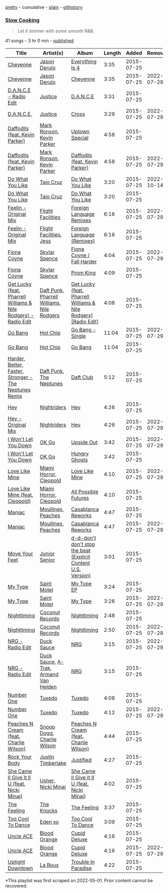[pretty](/playlists/pretty/37i9dQZF1DX0VCBlAzi9Ve.md) - cumulative - [plain](/playlists/plain/37i9dQZF1DX0VCBlAzi9Ve) - [githistory](https://github.githistory.xyz/mackorone/spotify-playlist-archive/blob/main/playlists/plain/37i9dQZF1DX0VCBlAzi9Ve)

### [Slow Cooking](https://open.spotify.com/playlist/37i9dQZF1DX0VCBlAzi9Ve)

> Let it simmer with some smooth R&amp;B.

41 songs - 3 hr 0 min - [published](https://open.spotify.com/playlist/2DkFZ3ifqowOjtkTcUTEzD)

| Title | Artist(s) | Album | Length | Added | Removed |
|---|---|---|---|---|---|
| [Cheyenne](https://open.spotify.com/track/3EofjRgUI1WrzqqtLb8NoF) | [Jason Derulo](https://open.spotify.com/artist/07YZf4WDAMNwqr4jfgOZ8y) | [Everything Is 4](https://open.spotify.com/album/59eUYETmE1zi31ESb3SUkI) | 3:35 | 2015-07-25 |  |
| [Cheyenne](https://open.spotify.com/track/6nZqNGBqtyulnTY4wULhuo) | [Jason Derulo](https://open.spotify.com/artist/07YZf4WDAMNwqr4jfgOZ8y) | [Cheyenne](https://open.spotify.com/album/6WaHxmvk6V6ePqcM8hCXqT) | 3:35 | 2015-07-25 | 2022-07-29 |
| [D.A.N.C.E \- Radio Edit](https://open.spotify.com/track/3gcmn2CtOE9SjBevmvGVEk) | [Justice](https://open.spotify.com/artist/1gR0gsQYfi6joyO1dlp76N) | [D.A.N.C.E](https://open.spotify.com/album/6cg0y0EJpRzfVbKGCgVMf7) | 3:31 | 2015-07-25 |  |
| [D.A.N.C.E.](https://open.spotify.com/track/2hQCzcb3qyZirWzOD5Yzoj) | [Justice](https://open.spotify.com/artist/1gR0gsQYfi6joyO1dlp76N) | [Cross](https://open.spotify.com/album/3CWD6k4rJIG72OXkSk98tf) | 3:29 | 2015-07-25 | 2022-07-29 |
| [Daffodils \(feat\. Kevin Parker\)](https://open.spotify.com/track/1v0ufp7FLTFcykUGOmFZKa) | [Mark Ronson](https://open.spotify.com/artist/3hv9jJF3adDNsBSIQDqcjp), [Kevin Parker](https://open.spotify.com/artist/2Lt4GKzyW3WOMf3wvPDszQ) | [Uptown Special](https://open.spotify.com/album/3vLaOYCNCzngDf8QdBg2V1) | 4:58 | 2015-07-25 |  |
| [Daffodils \(feat\. Kevin Parker\)](https://open.spotify.com/track/46moTNsGydR2SEgHZuRe8R) | [Mark Ronson](https://open.spotify.com/artist/3hv9jJF3adDNsBSIQDqcjp), [Kevin Parker](https://open.spotify.com/artist/2Lt4GKzyW3WOMf3wvPDszQ) | [Daffodils \(feat\. Kevin Parker\)](https://open.spotify.com/album/2PkbbTjqRtVSY8bBRWBXGY) | 4:58 | 2015-07-25 | 2022-07-29 |
| [Do What You Like](https://open.spotify.com/track/1Tv1NuaM2jnCrGUE1cVaG6) | [Taio Cruz](https://open.spotify.com/artist/6MF9fzBmfXghAz953czmBC) | [Do What You Like](https://open.spotify.com/album/04zgNiSQl0PiOG85BNHwFP) | 3:20 | 2015-07-25 | 2022-10-14 |
| [Do What You Like](https://open.spotify.com/track/7rvGF77zKLQ6Z8AxBiWhnt) | [Taio Cruz](https://open.spotify.com/artist/6MF9fzBmfXghAz953czmBC) | [Do What You Like](https://open.spotify.com/album/1JJDtUAw0hbuaq6mo4N4zy) | 3:20 | 2015-07-25 |  |
| [Feelin \- Original Mix](https://open.spotify.com/track/744oWcHqeWsMPqmw0Kk3nT) | [Flight Facilities](https://open.spotify.com/artist/1lc8mnyGrCLtPhCoWjRxjM) | [Foreign Language Remixes](https://open.spotify.com/album/7oWCvP7IBEsmna9jgYmHoy) | 6:16 | 2015-07-25 | 2022-07-29 |
| [Feelin \- Original Mix](https://open.spotify.com/track/6XLSATCZY8hLodpoQrfx27) | [Flight Facilities](https://open.spotify.com/artist/1lc8mnyGrCLtPhCoWjRxjM), [Jess](https://open.spotify.com/artist/0vzlcDC7qhbx7pm9ExsQV7) | [Foreign Language \(Remixes\)](https://open.spotify.com/album/13vTyQaEtmVgYKrFthfNnx) | 6:16 | 2015-07-25 |  |
| [Fiona Coyne](https://open.spotify.com/track/1sH2GeOsLFEw714Otu8P9i) | [Skylar Spence](https://open.spotify.com/artist/0x0u0jCVf5Jf4DNh45XPXL) | [Fiona Coyne / Fall Harder](https://open.spotify.com/album/4QkPP6Rtc2XokIhgw5ieaE) | 4:04 | 2015-07-25 | 2022-07-29 |
| [Fiona Coyne](https://open.spotify.com/track/6XkEIIZs0oMUNwaVwHXSZ0) | [Skylar Spence](https://open.spotify.com/artist/0x0u0jCVf5Jf4DNh45XPXL) | [Prom King](https://open.spotify.com/album/7dR9fq3NnKFZDBDU44DTXv) | 4:09 | 2015-07-25 |  |
| [Get Lucky \(feat\. Pharrell Williams & Nile Rodgers\) \- Radio Edit](https://open.spotify.com/track/2Foc5Q5nqNiosCNqttzHof) | [Daft Punk](https://open.spotify.com/artist/4tZwfgrHOc3mvqYlEYSvVi), [Pharrell Williams](https://open.spotify.com/artist/2RdwBSPQiwcmiDo9kixcl8), [Nile Rodgers](https://open.spotify.com/artist/3yDIp0kaq9EFKe07X1X2rz) | [Get Lucky \(feat\. Pharrell Williams & Nile Rodgers\) \[Radio Edit\]](https://open.spotify.com/album/2ePFIvZKMe8zefATp9ofFA) | 4:08 | 2015-07-25 |  |
| [Go Bang](https://open.spotify.com/track/0wbRhTLKXL8z844Pd8rNAM) | [Hot Chip](https://open.spotify.com/artist/37uLId6Z5ZXCx19vuruvv5) | [Go Bang \- Single](https://open.spotify.com/album/6TOM7WNs319GMdcd0FFCyv) | 11:04 | 2015-07-25 | 2022-07-29 |
| [Go Bang](https://open.spotify.com/track/5bnBF6QS1kZj3WOVZ8KqOB) | [Hot Chip](https://open.spotify.com/artist/37uLId6Z5ZXCx19vuruvv5) | [Go Bang](https://open.spotify.com/album/6Cd6ifsiUF0A2PVr8aJTeX) | 11:04 | 2015-07-25 |  |
| [Harder, Better, Faster, Stronger \- The Neptunes Remix](https://open.spotify.com/track/5a8PsqWOuGh7FR1tC6UKUs) | [Daft Punk](https://open.spotify.com/artist/4tZwfgrHOc3mvqYlEYSvVi), [The Neptunes](https://open.spotify.com/artist/0KuF7reCTOZwV7YJnHQqgr) | [Daft Club](https://open.spotify.com/album/1O5WUh9KsgHT2QaUCJeVPG) | 5:12 | 2015-07-25 |  |
| [Hey](https://open.spotify.com/track/43x1xTN8fjSGS9BZe4yfBM) | [Nightriders](https://open.spotify.com/artist/13eyxWyCnb7bOEoBORUKuo) | [Hey](https://open.spotify.com/album/4Z3yXN8bWZM65730wraat5) | 4:26 | 2015-07-25 |  |
| [Hey \- Original Mix](https://open.spotify.com/track/5iY5fRAjXygxGXSrdMaClO) | [Nightriders](https://open.spotify.com/artist/13eyxWyCnb7bOEoBORUKuo) | [Hey](https://open.spotify.com/album/7fK59Ubv7AUucw9U8L5SGX) | 4:26 | 2015-07-25 | 2022-07-29 |
| [I Won't Let You Down](https://open.spotify.com/track/1uyA02kTVSUeUTR9xmOGJd) | [OK Go](https://open.spotify.com/artist/3hozsZ9hqNq7CoBGYNlFTz) | [Upside Out](https://open.spotify.com/album/6sUEUbt334oZ0scLmFC1ju) | 3:42 | 2015-07-25 | 2022-07-29 |
| [I Won't Let You Down](https://open.spotify.com/track/5v2snXqNEVtKxsJy5YBVfV) | [OK Go](https://open.spotify.com/artist/3hozsZ9hqNq7CoBGYNlFTz) | [Hungry Ghosts](https://open.spotify.com/album/36WLicHKpbEZ4CDR1KxZEW) | 3:42 | 2015-07-25 |  |
| [Love Like Mine](https://open.spotify.com/track/1swbYtByg6K6pDdYDEUnZg) | [Miami Horror](https://open.spotify.com/artist/0Z5pcmXDCKTrFWLnDChC37), [Cleopold](https://open.spotify.com/artist/2BeARYDF52QQk5S2zgiVHe) | [Love Like Mine](https://open.spotify.com/album/54Yj6MIpj0MkoYsZri0mc7) | 4:10 | 2015-07-25 | 2022-07-29 |
| [Love Like Mine \(feat\. Cleopold\)](https://open.spotify.com/track/6Thav39y9X5FrJNuh8MDRZ) | [Miami Horror](https://open.spotify.com/artist/0Z5pcmXDCKTrFWLnDChC37), [Cleopold](https://open.spotify.com/artist/2BeARYDF52QQk5S2zgiVHe) | [All Possible Futures](https://open.spotify.com/album/7iWI0ecSGNNUbVKzyyElgg) | 4:10 | 2015-07-25 |  |
| [Maniac](https://open.spotify.com/track/1zczShrEjQLIsXgty7XFFE) | [Moullinex](https://open.spotify.com/artist/1XFbnj1jNNzzyg46ni3dnr), [Peaches](https://open.spotify.com/artist/1gkSl4XpHIHI4I1WQbfXOE) | [Casablanca Reworks](https://open.spotify.com/album/754XEdGEvq4MzdghPJxBfx) | 4:47 | 2015-07-25 |  |
| [Maniac](https://open.spotify.com/track/3ts2Jf6VO1kQ6KOQWH9nCK) | [Moullinex](https://open.spotify.com/artist/1XFbnj1jNNzzyg46ni3dnr), [Peaches](https://open.spotify.com/artist/1gkSl4XpHIHI4I1WQbfXOE) | [Casablanca Reworks](https://open.spotify.com/album/6PzstjiOjMQwXcRfVbQMUA) | 4:47 | 2015-07-25 | 2022-07-29 |
| [Move Your Feet](https://open.spotify.com/track/4jacsL77ZYnpInmTtUBaJW) | [Junior Senior](https://open.spotify.com/artist/7xNPROyVfkH4mcIxxCxySm) | [d\-d\-don't don't stop the beat \(Explicit Content U.S\. Version\)](https://open.spotify.com/album/7xJ6am4jsZw1Bg0S0g0hmI) | 3:01 | 2015-07-25 |  |
| [My Type](https://open.spotify.com/track/2Iq6HhIquO7JKr0KfTNLzU) | [Saint Motel](https://open.spotify.com/artist/1dWEYMPtNmvSVaDNLgB6NV) | [My Type EP](https://open.spotify.com/album/2r69WsAMyjbgLf8c4woaUr) | 3:24 | 2015-07-25 |  |
| [My Type](https://open.spotify.com/track/2DFi8rwHcVkTTgu7PULhtI) | [Saint Motel](https://open.spotify.com/artist/1dWEYMPtNmvSVaDNLgB6NV) | [My Type](https://open.spotify.com/album/3FkPbizteyMJfT2tLyvnkE) | 3:26 | 2015-07-25 | 2022-07-29 |
| [Nighttiming](https://open.spotify.com/track/1jbrKpiTZ5jSblBypybUmV) | [Coconut Records](https://open.spotify.com/artist/2YKp8Odp8GGbAkVU60Yk2Y) | [Nighttiming](https://open.spotify.com/album/4FeD2BdcaGX75b5X1gvvsg) | 2:48 | 2015-07-25 |  |
| [Nighttiming](https://open.spotify.com/track/0kubWs4WUDYh1nBI4PJrBK) | [Coconut Records](https://open.spotify.com/artist/2YKp8Odp8GGbAkVU60Yk2Y) | [Nighttiming](https://open.spotify.com/album/3nBX2HMsJZlhcPxdqu2Wjy) | 2:50 | 2015-07-25 | 2022-07-29 |
| [NRG \- Radio Edit](https://open.spotify.com/track/36nTD6zQ5mHJNCl2cD86dI) | [Duck Sauce](https://open.spotify.com/artist/0q8J3Yj810t5cpAYEJ7gxt) | [NRG](https://open.spotify.com/album/3dBP2puQPizgs5HdCxBo6f) | 3:15 | 2015-07-25 | 2022-07-29 |
| [NRG \- Radio Edit](https://open.spotify.com/track/7HwPsSt2Pjs5sKIdBfCSkx) | [Duck Sauce](https://open.spotify.com/artist/0q8J3Yj810t5cpAYEJ7gxt), [A\-Trak](https://open.spotify.com/artist/3TaUSUXn41GixL7zbvrIDt), [Armand Van Helden](https://open.spotify.com/artist/3cQA9WH8liZfeja1DxcDYE) | [NRG](https://open.spotify.com/album/6ZutbrcxBGepaw53OpKJo8) | 3:15 | 2015-07-25 |  |
| [Number One](https://open.spotify.com/track/19w0peKzUE7Ih1E0FGdaXO) | [Tuxedo](https://open.spotify.com/artist/0CCqHvxGgfjJzwzQzmPlEr) | [Tuxedo](https://open.spotify.com/album/6A0IarahNWMnEcJ1Q6sn7d) | 4:08 | 2015-07-25 |  |
| [Number One](https://open.spotify.com/track/3ZzTbMLFg8ZHOkTozvuMWq) | [Tuxedo](https://open.spotify.com/artist/0CCqHvxGgfjJzwzQzmPlEr) | [Tuxedo](https://open.spotify.com/album/5tD7xrX0TjRHaGCbSFDz3D) | 4:12 | 2015-07-25 | 2022-07-29 |
| [Peaches N Cream \(feat\. Charlie Wilson\)](https://open.spotify.com/track/7Fk0zNC7vGdoDwePPgByKh) | [Snoop Dogg](https://open.spotify.com/artist/7hJcb9fa4alzcOq3EaNPoG), [Charlie Wilson](https://open.spotify.com/artist/6CxZzQFUTM6AzgluGwtq5w) | [Peaches N Cream \(feat\. Charlie Wilson\)](https://open.spotify.com/album/0tKHgjptFpCMWQyKrwThXF) | 4:44 | 2015-07-25 |  |
| [Rock Your Body](https://open.spotify.com/track/1AWQoqb9bSvzTjaLralEkT) | [Justin Timberlake](https://open.spotify.com/artist/31TPClRtHm23RisEBtV3X7) | [Justified](https://open.spotify.com/album/6QPkyl04rXwTGlGlcYaRoW) | 4:27 | 2015-07-25 |  |
| [She Came II Give It II U \(feat\. Nicki Minaj\)](https://open.spotify.com/track/0kF6MdXhjQeYhZ2kogCIsx) | [Usher](https://open.spotify.com/artist/23zg3TcAtWQy7J6upgbUnj), [Nicki Minaj](https://open.spotify.com/artist/0hCNtLu0JehylgoiP8L4Gh) | [She Came II Give It II U \(feat\. Nicki Minaj\)](https://open.spotify.com/album/3gUHo30KyBxq9lBS2hnGLW) | 4:02 | 2015-07-25 |  |
| [The Feeling](https://open.spotify.com/track/19mZZ1RIVf7lB6DgDAEEVN) | [The Knocks](https://open.spotify.com/artist/2x7EATekOPhFGRx3syMGEC) | [The Feeling](https://open.spotify.com/album/6fwKAVMsqcYKWjCVUrfFoh) | 3:37 | 2015-07-25 |  |
| [Too Cool To Dance](https://open.spotify.com/track/72Nl5JkVhoHtmPkNeyLaSy) | [Eden xo](https://open.spotify.com/artist/4ZEHm819BPEhaYNeC2LLeI) | [Too Cool To Dance](https://open.spotify.com/album/2Ab6Yk3XbReGj62BGl3YN5) | 3:09 | 2015-07-25 |  |
| [Uncle ACE](https://open.spotify.com/track/0Cn4UhpHhgf88eWaS9nn5u) | [Blood Orange](https://open.spotify.com/artist/6LEeAFiJF8OuPx747e1wxR) | [Cupid Deluxe](https://open.spotify.com/album/1bsLkHcWAGUao6Z1dHOEIB) | 4:16 | 2015-07-25 |  |
| [Uncle ACE](https://open.spotify.com/track/4JgqbL6hsmhM1PdOFxrH1S) | [Blood Orange](https://open.spotify.com/artist/6LEeAFiJF8OuPx747e1wxR) | [Cupid Deluxe](https://open.spotify.com/album/3KIRi1cU8yt3w7xhmiyehM) | 4:16 | 2015-07-25 | 2022-07-29 |
| [Uptight Downtown](https://open.spotify.com/track/0o1WzHAdTdI0jpgghsOm2h) | [La Roux](https://open.spotify.com/artist/3K2zB87GZv1krx031en5VA) | [Trouble In Paradise](https://open.spotify.com/album/5RDoYTf4YYNQby1ECCwR2C) | 4:22 | 2015-07-25 |  |

\*This playlist was first scraped on 2022-05-01. Prior content cannot be recovered.
